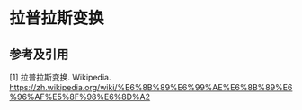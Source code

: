 # 拉普拉斯变换

## 参考及引用

[1] 拉普拉斯变换. Wikipedia. <https://zh.wikipedia.org/wiki/%E6%8B%89%E6%99%AE%E6%8B%89%E6%96%AF%E5%8F%98%E6%8D%A2>
